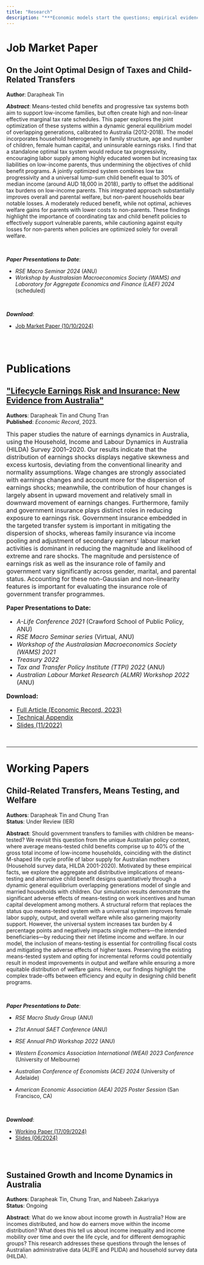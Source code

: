 ```yaml
---
title: "Research"
description: "***Economic models start the questions; empirical evidence brings the answers.***"
---
```


# Job Market Paper

## On the Joint Optimal Design of Taxes and Child-Related Transfers

**Author**: Darapheak Tin

***Abstract***: Means-tested child benefits and progressive tax systems both aim to support low-income families, but often create high and non-linear effective marginal tax rate schedules. This paper explores the joint optimization of these systems within a dynamic general equilibrium model of overlapping generations, calibrated to Australia (2012-2018). The model incorporates household heterogeneity in family structure, age and number of children, female human capital, and uninsurable earnings risks. I find that a standalone optimal tax system would reduce tax progressivity, encouraging labor supply among highly educated women but increasing tax liabilities on low-income parents, thus undermining the objectives of child benefit programs. A jointly optimized system combines low tax progressivity and a universal lump-sum child benefit equal to 30% of median income (around AUD 18,000 in 2018), partly to offset the additional tax burdens on low-income parents. This integrated approach substantially improves overall and parental welfare, but non-parent households bear notable losses. A moderately reduced benefit, while not optimal, achieves welfare gains for parents with lower costs to non-parents. These findings highlight the importance of coordinating tax and child benefit policies to effectively support vulnerable parents, while cautioning against equity losses for non-parents when policies are optimized solely for overall welfare.

<br>

***Paper Presentations to Date***:  
- *RSE Macro Seminar 2024* (ANU)  
- *Workshop by Australasian Macroeconomics Society (WAMS) and Laboratory for Aggregate Economics and Finance (LAEF) 2024* (scheduled)

<br>

***Download***: 
* <a href="/pdf/JMP_DarapheakTin_2024.pdf" target="_blank">Job Market Paper (10/10/2024)</a>

<br>
<br>

# Publications

## ["Lifecycle Earnings Risk and Insurance: New Evidence from Australia"](https://doi.org/10.1111/1475-4932.12723)

**Authors**: Darapheak Tin and Chung Tran  
**Published**: *Economic Record*, 2023.

<div style="font-size:16px;">
  This paper studies the nature of earnings dynamics in Australia, using the Household, Income and Labour Dynamics in Australia (HILDA) Survey 2001–2020. Our results indicate that the distribution of earnings shocks displays negative skewness and excess kurtosis, deviating from the conventional linearity and normality assumptions. Wage changes are strongly associated with earnings changes and account more for the dispersion of earnings shocks; meanwhile, the contribution of hour changes is largely absent in upward movement and relatively small in downward movement of earnings changes. Furthermore, family and government insurance plays distinct roles in reducing exposure to earnings risk. Government insurance embedded in the targeted transfer system is important in mitigating the dispersion of shocks, whereas family insurance via income pooling and adjustment of secondary earners' labour market activities is dominant in reducing the magnitude and likelihood of extreme and rare shocks. The magnitude and persistence of earnings risk as well as the insurance role of family and government vary significantly across gender, marital, and parental status. Accounting for these non-Gaussian and non-linearity features is important for evaluating the insurance role of government transfer programmes.

<b>Paper Presentations to Date:</b>
  - <i>A-Life Conference 2021</i> (Crawford School of Public Policy, ANU)  
  - <i>RSE Macro Seminar series</i> (Virtual, ANU)  
  - <i>Workshop of the Australasian Macroeconomics Society (WAMS) 2021</i>  
  - <i>Treasury 2022</i>  
  - <i>Tax and Transfer Policy Institute (TTPI) 2022</i> (ANU)  
  - <i>Australian Labour Market Research (ALMR) Workshop 2022</i> (ANU)

<b>Download:</b>
* <a href="https://doi.org/10.1111/1475-4932.12723" target="_blank">Full Article (Economic Record, 2023)</a>  
* <a href="/pdf/Economic Record - Tin and Tran 2023 - Lifecycle Earnings Risk and Insurance  New Evidence from Australia__Technical Appendix.pdf" target="_blank">Technical Appendix</a>  
* <a href="/pdf/Lifecycle_Earnings_Risk_Slides.pdf" target="_blank">Slides (11/2022)</a>
</div>

<br>

---

# Working Papers

## Child-Related Transfers, Means Testing, and Welfare

**Authors**: Darapheak Tin and Chung Tran  
**Status**: Under Review (IER)

**Abstract**: Should government transfers to families with children be means-tested? We revisit this question from the unique Australian policy context, where average means-tested child benefits comprise up to 40% of the gross total income of low-income households, coinciding with the distinct M-shaped life cycle profile of labor supply for Australian mothers (Household survey data, HILDA 2001-2020). Motivated by these empirical facts, we explore the aggregate and distributive implications of means-testing and alternative child benefit designs quantitatively through a dynamic general equilibrium overlapping generations model of single and married households with children. Our simulation results demonstrate the significant adverse effects of means-testing on work incentives and human capital development among mothers. A structural reform that replaces the status quo means-tested system with a universal system improves female labor supply, output, and overall welfare while also garnering majority support. However, the universal system increases tax burden by 4 percentage points and negatively impacts single mothers—the intended beneficiaries—by reducing their net lifetime income and welfare. In our model, the inclusion of means-testing is essential for controlling fiscal costs and mitigating the adverse effects of higher taxes. Preserving the existing means-tested system and opting for incremental reforms could potentially result in modest improvements in output and welfare while ensuring a more equitable distribution of welfare gains. Hence, our findings highlight the complex trade-offs between efficiency and equity in designing child benefit programs.

  <br>

***Paper Presentations to Date***:  
- *RSE Macro Study Group* (ANU)  
- *21st Annual SAET Conference* (ANU)  
- *RSE Annual PhD Workshop 2022* (ANU)  
- *Western Economics Association International (WEAI) 2023 Conference* (University of Melbourne)  
- *Australian Conference of Economists (ACE) 2024* (University of Adelaide)  
- *American Economic Association (AEA) 2025 Poster Session* (San Francisco, CA)

  <br>

***Download***: 
* <a href="/pdf/TinTran2024_WP__Aggregate_and_Distributive_Implications_of_Means_tested_Child_Benefits_20240917.pdf" target="_blank">Working Paper (17/09/2024)</a>  
* <a href="/pdf/TinTran2024__Aggregate_Implications_of_Child_Related_Transfers_with_Means_Testing_CEF_final.pdf" target="_blank">Slides (06/2024)</a>


<br><br>

## Sustained Growth and Income Dynamics in Australia

**Authors**: Darapheak Tin, Chung Tran, and Nabeeh Zakariyya  
**Status**: Ongoing

**Abstract**: What do we know about income growth in Australia? How are incomes distributed, and how do earners move within the income distribution? What does this tell us about income inequality and income mobility over time and over the life cycle, and for different demographic groups? This research addresses these questions through the lenses of Australian administrative data (ALIFE and PLIDA) and household survey data (HILDA).

<br><br>


<!--
Means-tested child benefits and progressive tax systems both aim to support low-income families, but they often create high and non-linear effective marginal tax rate schedules. This paper explores the joint design of these systems in a dynamic general equilibrium model with overlapping generations that captures household heterogeneity in family structure, education, female human capital formation, child-related costs, and uninsurable earnings and longevity risks. The model is calibrated to the Australian economy (2012-2018), where means-tested lump sum child benefits constitute up to 40% of income for low-income households. I find that optimizing the tax system in isolation risks undermining the redistributive goals of child benefit programs. A joint design featuring low tax progressivity and a universal lump-sum child benefit of approximately 30% of median income (around AUD 18,000 in 2018) is optimal, significantly improving consumption allocative efficiency and overall welfare. However, the associated tax burden adversely impacts non-parent households, raising equity concerns. A less generous benefit, while not fully optimal, still provides welfare gains for parents and imposes considerably lower costs on non-parents. Conversely, overly generous child benefits lead to fiscal pressures that harm all households, including the intended beneficiaries. These findings highlight the importance of coordinating tax and child benefit policies to effectively support vulnerable parents, especially low-education single mothers.

<small>This text is smaller.</small>

<big>This text is bigger.</big>

<font size="2">This text is smaller than default.</font>




 This paper studies the nature of earnings dynamics in Australia, using the Household, Income and Labour Dynamics in Australia (HILDA) Survey 2001–2020. Our results indicate that the distribution of earnings shocks displays negative skewness and excess kurtosis, deviating from the conventional linearity and normality assumptions. Wage changes are strongly associated with earnings changes and account more for the dispersion of earnings shocks; meanwhile, the contribution of hour changes is largely absent in upward movement and relatively small in downward movement of earnings changes. Furthermore, family and government insurance plays distinct roles in reducing exposure to earnings risk. Government insurance embedded in the targeted transfer system is important in mitigating the dispersion of shocks, whereas family insurance via income pooling and adjustment of secondary earners' labour market activities is dominant in reducing the magnitude and likelihood of extreme and rare shocks. The magnitude and persistence of earnings risk as well as the insurance role of family and government vary significantly across gender, marital, and parental status. Accounting for these non-Gaussian and non-linearity features is important for evaluating the insurance role of government transfer programmes.

***Paper Presentations to Date***:  
- *A-Life Conference 2021* (Crawford School of Public Policy, ANU)  
- *RSE Macro Seminar series* (Virtual, ANU)  
- *Workshop of the Australasian Macroeconomics Society (WAMS) 2021*  
- *Treasury 2022*  
- *Tax and Transfer Policy Institute (TTPI) 2022* (ANU)  
- *Australian Labour Market Research (ALMR) Workshop 2022* (ANU)

***Download***: 
* <a href="https://doi.org/10.1111/1475-4932.12723" target="_blank">Full Article (Economic Record, 2023)</a>  
* <a href="/pdf/Economic Record - Tin and Tran 2023 - Lifecycle Earnings Risk and Insurance  New Evidence from Australia__Technical Appendix.pdf" target="_blank">Technical Appendix</a>  
* <a href="/pdf/Lifecycle_Earnings_Risk_Slides.pdf" target="_blank">Slides (11/2022)</a>
-->
